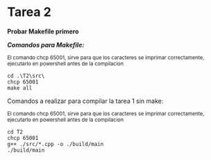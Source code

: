 # Tarea 2

**Probar Makefile primero**

***Comandos para Makefile:***

<sub>El comando chcp 65001, sirve para que los caracteres se imprimar correctamente, ejecutarlo en powershell antes de la compilacion </sub>
```
cd .\T2\src\
chcp 65001
make all
```



Comandos a realizar para compilar la tarea 1 sin make:

<sub>El comando chcp 65001, sirve para que los caracteres se imprimar correctamente, ejecutarlo en powershell antes de la compilacion </sub>
```
cd T2
chcp 65001
g++ ./src/*.cpp -o ./build/main
./build/main
```
